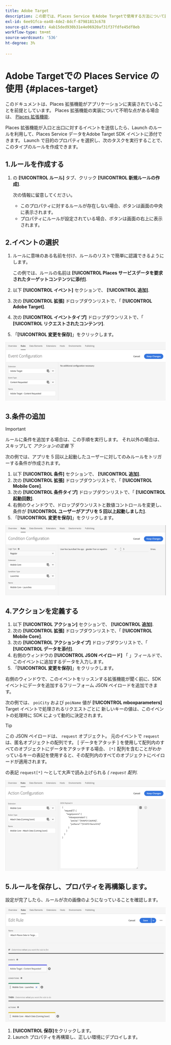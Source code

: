 ```yaml
---
title: Adobe Target
description: この節では、Places Service をAdobe Targetで使用する方法について説明します。
exl-id: 6ee91fca-ea48-4de2-8dcf-87981813c678
source-git-commit: 4ab15ded930b31e4e06920af31f37fdfe45df8eb
workflow-type: tm+mt
source-wordcount: '536'
ht-degree: 3%

---
```


# Adobe Targetでの Places Service の使用 {#places-target}

このドキュメントは、Places 拡張機能がアプリケーションに実装されていることを前提としています。 Places 拡張機能の実装について不明な点がある場合は、 [Places 拡張機能](/help/places-ext-aep-sdks/places-extension/places-extension.md).

Places 拡張機能が入口と出口に対するイベントを送信したら、Launch のルールを利用して、Places Service データをAdobe Target SDK イベントに添付できます。 Launch で目的のプロパティを選択し、次のタスクを実行することで、このタイプのルールを作成できます。

## 1.ルールを作成する

1. の **[!UICONTROL ルール]** タブ、クリック **[!UICONTROL 新規ルールの作成]**.

   次の情報に留意してください。

   * このプロパティに対するルールが存在しない場合、ボタンは画面の中央に表示されます。
   * プロパティにルールが設定されている場合、ボタンは画面の右上に表示されます。

## 2.イベントの選択

1. ルールに意味のある名前を付け、ルールのリストで簡単に認識できるようにします。

   この例では、ルールの名前は **[!UICONTROL Places サービスデータを要求されたターゲットコンテンツに添付]**.

1. 以下 **[!UICONTROL イベント]** セクションで、 **[!UICONTROL 追加]**.
1. 次の **[!UICONTROL 拡張]** ドロップダウンリストで、「 **[!UICONTROL Adobe Target]**.
1. 次の **[!UICONTROL イベントタイプ]** ドロップダウンリストで、「 **[!UICONTROL リクエストされたコンテンツ]**.
1. 「**[!UICONTROL 変更を保存]**」をクリックします。

![イベントの追加](/help/assets/ad-setEvent_target.png)

## 3.条件の追加

>[!IMPORTANT]
>
>ルールに条件を追加する場合は、この手順を実行します。 それ以外の場合は、スキップして *アクションの定義* 下

次の例では、アプリを 5 回以上起動したユーザーに対してのみルールをトリガーする条件が作成されます。

1. 以下 **[!UICONTROL 条件]** セクションで、 **[!UICONTROL 追加]**.
1. 次の **[!UICONTROL 拡張]** ドロップダウンリストで、「 **[!UICONTROL Mobile Core]**.
1. 次の **[!UICONTROL 条件タイプ]** ドロップダウンリストで、「 **[!UICONTROL 起動回数]**.
1. 右側のウィンドウで、ドロップダウンリストと数値コントロールを変更し、条件が **[!UICONTROL ユーザーがアプリを 5 回以上起動しました]**.
1. 「**[!UICONTROL 変更を保存]**」をクリックします。

![条件の追加](/help/assets/ad-setCondition_target.png)

## 4.アクションを定義する

1. 以下 **[!UICONTROL アクション]** セクションで、 **[!UICONTROL 追加]**.
1. 次の **[!UICONTROL 拡張]** ドロップダウンリストで、「 **[!UICONTROL Mobile Core]**.
1. 次の **[!UICONTROL アクションタイプ]** ドロップダウンリストで、「 **[!UICONTROL データを添付]**.
1. 右側のウィンドウの **[!UICONTROL JSON ペイロード]** 「 」フィールドで、このイベントに追加するデータを入力します。
1. 「**[!UICONTROL 変更を保存]**」をクリックします。

右側のウィンドウで、このイベントをリッスンする拡張機能が聞く前に、SDK イベントにデータを追加するフリーフォーム JSON ペイロードを追加できます。

次の例では、 `poiCity` および `poiName` 値が **[!UICONTROL mboxparameters]** Target イベントで処理されるリクエストごとに 新しいキーの値は、このイベントの処理時に SDK によって動的に決定されます。

>[!TIP]
>
>この JSON ペイロードは、 `request` オブジェクト。 元のイベントで `request` は、匿名オブジェクトの配列です。 [ データをアタッチ ] を使用して配列内のすべてのオブジェクトにデータをアタッチする場合、 `[*]` 配列を含むことがわかっているキーの表記を使用すると、その配列内のすべてのオブジェクトにペイロードが適用されます。
>
>の表記 `request[*]` ～として大声で読み上げられる _( `request` 配列_.

![アクションの定義](/help/assets/ad-setAction-target.png)

## 5.ルールを保存し、プロパティを再構築します。

設定が完了したら、ルールが次の画像のようになっていることを確認します。

![完了ルール](/help/assets/ad-ruleComplete-target.png)

1. **[!UICONTROL 保存]**&#x200B;をクリックします。
1. Launch プロパティを再構築し、正しい環境にデプロイします。
